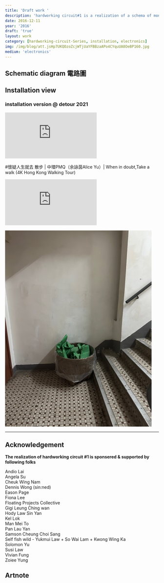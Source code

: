 ```yaml
---
title: 'Draft work '
description: 'hardworking circuit#1 is a realization of a schema of monotonous, repetitive circuit, using as many units as possible of relay switch to bridge up the sequential extension of cables, merely for the purpose of electricity connection 勤力電路#1 實現了一個單調、重複的電路系統，以大量繼電器連接，順序延長成極長的電線，只不過就是為了通電。'
date: 2016-12-11
year: '2016'
draft: 'true'
layout: work
category: [hardworking-circuit-Series, installation, electronics]
img: /img/blog/att.jsHp7UKQOzoZcjWTjUaYFBBzaAPo4CYquUA8OeBP160.jpg
medium: 'electronics'
---
```




## Schematic diagram 電路圖

## Installation view

### installation version @ detour 2021
<iframe style="aspect-ratio: 16/9;" class="w-full " src="https://www.youtube.com/embed/11qC7Bg3erE" title="YouTube video player" frameborder="0" allow="accelerometer; autoplay; clipboard-write; encrypted-media; gyroscope; picture-in-picture; web-share" allowfullscreen></iframe>

#懷疑人生就去 散步 | 中環PMQ（余詠茵Alice Yu）| When in doubt,Take a walk (4K Hong Kong Walking Tour)
<iframe style="aspect-ratio: 16/9;" class="w-full " src="https://www.youtube.com/embed/5k83A6uVV0s?start=129" title="YouTube video player" frameborder="0" allow="accelerometer; autoplay; clipboard-write; encrypted-media; gyroscope; picture-in-picture; web-share" allowfullscreen></iframe>

![alt text](/img/testing/IMG_0224.jpeg)


---
## Acknowledgement
**The realization of  hardworking circuit #1 is sponsered & supported by following folks**
 
Andio Lai  
Angela Su  
Cheuk Wing Nam  
Dennis Wong (sin:ned)  
Eason Page  
Fiona Lee  
Floating Projects Collective  
Gigi Leung Ching wan  
Hody Law Sin Yan  
Kel Lok  
Man Mei To  
Pan Lau Yan  
Samson Cheung Choi Sang  
Self fish wild - Yukmui Law + So Wai Lam + Kwong Wing Ka  
Solomon Yu  
Susi Law  
Vivian Fung  
Zoiee Yung

## Artnote
